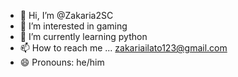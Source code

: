 - 👋 Hi, I’m @Zakaria2SC
- 👀 I’m interested in gaming
- 🌱 I’m currently learning python
- 📫 How to reach me ... zakariailato123@gmail.com
- 😄 Pronouns: he/him

<!---
Zakaria2SC/Zakaria2SC is a ✨ special ✨ repository because its `README.md` (this file) appears on your GitHub profile.
You can click the Preview link to take a look at your changes.
--->
